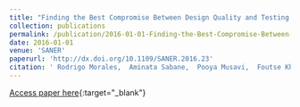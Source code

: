 ```yaml
---
title: "Finding the Best Compromise Between Design Quality and Testing Effort During Refactoring"
collection: publications
permalink: /publication/2016-01-01-Finding-the-Best-Compromise-Between-Design-Quality-and-Testing-Effort-During-Refactoring
date: 2016-01-01
venue: 'SANER'
paperurl: 'http://dx.doi.org/10.1109/SANER.2016.23'
citation: ' Rodrigo Morales,  Aminata Sabane,  Pooya Musavi,  Foutse Khomh,  Francisco Chicano,  Giulio Antoniol, &quot;Finding the Best Compromise Between Design Quality and Testing Effort During Refactoring.&quot; SANER, 2016.'
---
```

[Access paper here](http://dx.doi.org/10.1109/SANER.2016.23){:target="_blank"}

